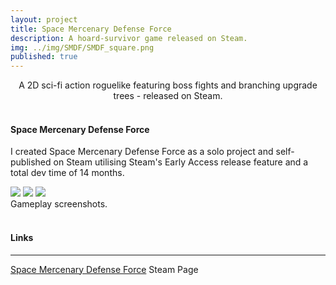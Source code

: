 ```yaml
---
layout: project
title: Space Mercenary Defense Force
description: A hoard-survivor game released on Steam.
img: ../img/SMDF/SMDF_square.png 
published: true
---
```


<center>A 2D sci-fi action roguelike featuring boss fights and branching upgrade trees - released on Steam.</center><br/>

#### Space Mercenary Defense Force
I created Space Mercenary Defense Force as a solo project and self-published on Steam utilising Steam's Early Access release feature and a total dev time of 14 months.

<div class="owl-carousel owl-theme">
<a href="{{ site.baseurl }}/img/SMDF/minibossCharger.png" target="_blank"><img src="{{ site.baseurl }}/img/SMDF/minibossCharger.png" /></a>
<a href="{{ site.baseurl }}/img/SMDF/Saucer Boss with HP bar.png" target="_blank"><img src="{{ site.baseurl }}/img/SMDF/Saucer Boss with HP bar.png" /></a>
<a href="{{ site.baseurl }}/img/SMDF/Outer Atmosphere Lightning Event.png" target="_blank"><img src="{{ site.baseurl }}/img/SMDF/Outer Atmosphere Lightning Event.png" /></a>
</div>

<div class="col three caption">
	Gameplay screenshots.
</div>

<br/>

#### Links
----
[Space Mercenary Defense Force][SMDFSteamPage] Steam Page

[SMDFSteamPage]: https://store.steampowered.com/app/2220320/Space_Mercenary_Defense_Force/

